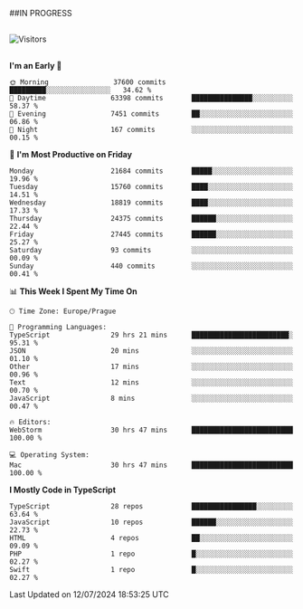 ##IN PROGRESS
##
![Visitors](https://komarev.com/ghpvc/?username=petrbui&style=for-the-badge&label=Visitors+👀)



##
<!--
[![My GitHub stats](https://github-readme-stats.vercel.app/api?username=petrbui&theme=github_dark)](https://github.com/anuraghazra/github-readme-stats)

[![My wakatime stats](https://github-readme-stats.vercel.app/api/wakatime?username=petrbui&theme=github_dark)](https://github.com/anuraghazra/github-readme-stats)
-->
<!--START_SECTION:waka-->
**I'm an Early 🐤** 

```text
🌞 Morning                37600 commits       █████████░░░░░░░░░░░░░░░░   34.62 % 
🌆 Daytime                63398 commits       ███████████████░░░░░░░░░░   58.37 % 
🌃 Evening                7451 commits        ██░░░░░░░░░░░░░░░░░░░░░░░   06.86 % 
🌙 Night                  167 commits         ░░░░░░░░░░░░░░░░░░░░░░░░░   00.15 % 
```
📅 **I'm Most Productive on Friday** 

```text
Monday                   21684 commits       █████░░░░░░░░░░░░░░░░░░░░   19.96 % 
Tuesday                  15760 commits       ████░░░░░░░░░░░░░░░░░░░░░   14.51 % 
Wednesday                18819 commits       ████░░░░░░░░░░░░░░░░░░░░░   17.33 % 
Thursday                 24375 commits       ██████░░░░░░░░░░░░░░░░░░░   22.44 % 
Friday                   27445 commits       ██████░░░░░░░░░░░░░░░░░░░   25.27 % 
Saturday                 93 commits          ░░░░░░░░░░░░░░░░░░░░░░░░░   00.09 % 
Sunday                   440 commits         ░░░░░░░░░░░░░░░░░░░░░░░░░   00.41 % 
```


📊 **This Week I Spent My Time On** 

```text
🕑︎ Time Zone: Europe/Prague

💬 Programming Languages: 
TypeScript               29 hrs 21 mins      ████████████████████████░   95.31 % 
JSON                     20 mins             ░░░░░░░░░░░░░░░░░░░░░░░░░   01.10 % 
Other                    17 mins             ░░░░░░░░░░░░░░░░░░░░░░░░░   00.96 % 
Text                     12 mins             ░░░░░░░░░░░░░░░░░░░░░░░░░   00.70 % 
JavaScript               8 mins              ░░░░░░░░░░░░░░░░░░░░░░░░░   00.47 % 

🔥 Editors: 
WebStorm                 30 hrs 47 mins      █████████████████████████   100.00 % 

💻 Operating System: 
Mac                      30 hrs 47 mins      █████████████████████████   100.00 % 
```

**I Mostly Code in TypeScript** 

```text
TypeScript               28 repos            ████████████████░░░░░░░░░   63.64 % 
JavaScript               10 repos            ██████░░░░░░░░░░░░░░░░░░░   22.73 % 
HTML                     4 repos             ██░░░░░░░░░░░░░░░░░░░░░░░   09.09 % 
PHP                      1 repo              █░░░░░░░░░░░░░░░░░░░░░░░░   02.27 % 
Swift                    1 repo              █░░░░░░░░░░░░░░░░░░░░░░░░   02.27 % 
```




 Last Updated on 12/07/2024 18:53:25 UTC
<!--END_SECTION:waka-->
